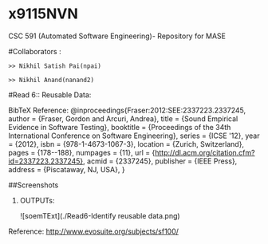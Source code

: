 # x9115NVN
CSC 591 (Automated Software Engineering)- Repository for MASE

#Collaborators :

	>> Nikhil Satish Pai(npai)

	>> Nikhil Anand(nanand2)

#Read 6:: Reusable Data:

BibTeX Reference:
@inproceedings{Fraser:2012:SEE:2337223.2337245,
 author = {Fraser, Gordon and Arcuri, Andrea},
 title = {Sound Empirical Evidence in Software Testing},
 booktitle = {Proceedings of the 34th International Conference on Software Engineering},
 series = {ICSE '12},
 year = {2012},
 isbn = {978-1-4673-1067-3},
 location = {Zurich, Switzerland},
 pages = {178--188},
 numpages = {11},
 url = {http://dl.acm.org/citation.cfm?id=2337223.2337245},
 acmid = {2337245},
 publisher = {IEEE Press},
 address = {Piscataway, NJ, USA},
} 

##Screenshots

1. OUTPUTs:
	 
	
	![soemTExt](./Read6-Identify reusable data.png)








Reference: http://www.evosuite.org/subjects/sf100/
